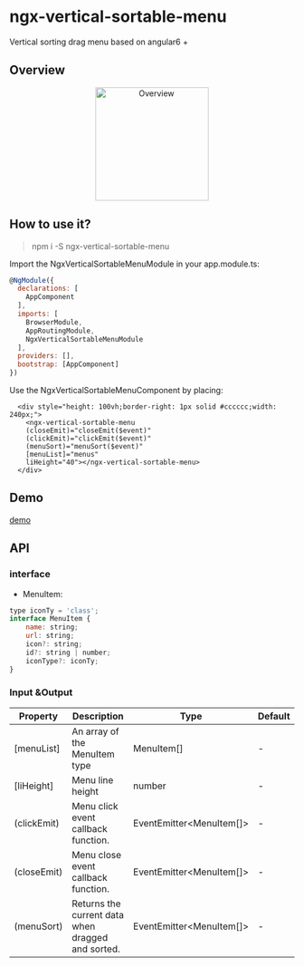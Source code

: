 # ngx-vertical-sortable-menu

Vertical sorting drag menu based on angular6 +
## Overview
<div align="center">
  <img src="https://raw.githubusercontent.com/chiic/ngx-vertical-sortable-menu/master/overview.jpg"
       width = "200px" alt="Overview" align=center />
</div>

## How to use it?

> npm i -S ngx-vertical-sortable-menu

Import the NgxVerticalSortableMenuModule in your app.module.ts:
```javascript
@NgModule({
  declarations: [
    AppComponent
  ],
  imports: [
    BrowserModule,
    AppRoutingModule,
    NgxVerticalSortableMenuModule
  ],
  providers: [],
  bootstrap: [AppComponent]
})
```
Use the NgxVerticalSortableMenuComponent  by placing:
```
  <div style="height: 100vh;border-right: 1px solid #cccccc;width: 240px;">
    <ngx-vertical-sortable-menu
    (closeEmit)="closeEmit($event)"
    (clickEmit)="clickEmit($event)"
    (menuSort)="menuSort($event)"
    [menuList]="menus"
    liHeight="40"></ngx-vertical-sortable-menu>
  </div>
```

## Demo
[demo][1]
## API

### interface
- MenuItem: 
```javascript
type iconTy = 'class';
interface MenuItem {
    name: string;
    url: string;
    icon?: string;
    id?: string | number;
    iconType?: iconTy;
}
```

### Input &Output

| Property  |Description   | Type  |   Default|
| ------------ | ------------ | ------------ | ------------ |
|[menuList]  |An array of the MenuItem type   |MenuItem[]   | -  |
|  [liHeight] |  Menu line height | number  | -  |
| (clickEmit)  |  Menu click event callback function.| EventEmitter&lt;MenuItem[]>  | -  |
| (closeEmit)  |  Menu close event callback function.| EventEmitter&lt;MenuItem[]>  | -  |
| (menuSort)  |  Returns the current data when dragged and sorted.| EventEmitter&lt;MenuItem[]>  | -  |


  [1]: https://chiic.github.io/ngx-vertical
